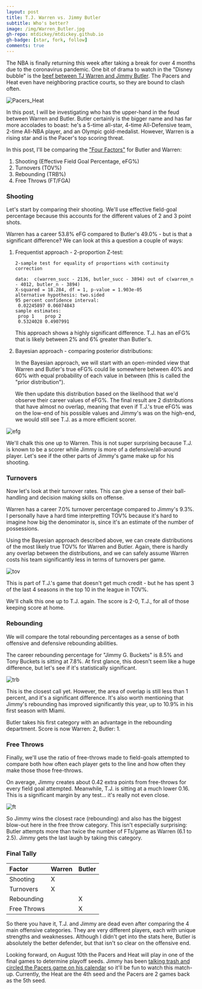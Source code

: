 ```yaml
---
layout: post
title: T.J. Warren vs. Jimmy Butler
subtitle: Who's better?
image: /img/Warren_Butler.jpg
gh-repo: mtdickey/mtdickey.github.io
gh-badge: [star, fork, follow]
comments: true
---
```


The NBA is finally returning this week after taking a break for over 4 months due to the coronavirus pandemic.  One bit of drama to watch in the "Disney bubble" is the [beef between TJ Warren and Jimmy Butler](https://www.sbnation.com/nba/2020/1/8/21057795/jimmy-butler-vs-tj-warren-ejection-miami-heat-indiana-pacers-fight-trash-kisses).  The Pacers and Heat even have neighboring practice courts, so they are bound to clash often.

![Pacers_Heat](https://raw.githubusercontent.com/mtdickey/mtdickey.github.io/master/img/Pacers_Heat.jpg)

In this post, I will be investigating who has the upper-hand in the feud between Warren and Butler.  Butler certainly is the bigger name and has far more accolades to boast: he's a 5-time all-star, 4-time All-Defensive team, 2-time All-NBA player, and an Olympic gold-medalist.  However, Warren is a rising star and is the Pacer's top scoring threat.

In this post, I'll be comparing the ["Four Factors"](https://www.basketball-reference.com/about/factors.html) for Butler and Warren:
  1. Shooting (Effective Field Goal Percentage, eFG%)
  2. Turnovers (TOV%)
  3. Rebounding (TRB%)
  4. Free Throws (FT/FGA)

### Shooting

Let's start by comparing their shooting.  We'll use effective field-goal percentage because this accounts for the different values of 2 and 3 point shots.

Warren has a career 53.8% eFG compared to Butler's 49.0% - but is that a significant difference?  We can look at this a question a couple of ways:

 1. Frequentist approach - 2-proportion Z-test:
    
	```
	2-sample test for equality of proportions with continuity correction
	
	data:  c(warren_succ - 2136, butler_succ - 3894) out of c(warren_n - 4012, butler_n - 3894)
	X-squared = 18.284, df = 1, p-value = 1.903e-05
	alternative hypothesis: two.sided
	95 percent confidence interval:
	 0.02245897 0.06074843
	sample estimates:
	 prop 1    prop 2 
	 0.5324028 0.4907991 
	```
	
	This approach shows a highly significant difference.  T.J. has an eFG% that is likely between 2% and 6% greater than Butler's.
	
 2. Bayesian approach - comparing posterior distributions:
	
	In the Bayesian approach, we will start with an open-minded view that Warren and Butler's true eFG% could lie somewhere between 40% and 60% with equal probability of each value in between (this is called the "prior distribution").
	
	We then update this distribution based on the likelihood that we'd observe their career values of eFG%.  The final result are 2 distributions that have almost no overlap, meaning that even if T.J.'s true eFG% was on the low-end of his possible values and Jimmy's was on the high-end, we would still see T.J. as a more efficient scorer.

![efg](https://raw.githubusercontent.com/mtdickey/mtdickey.github.io/master/img/Warren_Butler_efg.png)

We'll chalk this one up to Warren.  This is not super surprising because T.J. is known to be a scorer while Jimmy is more of a defensive/all-around player.  Let's see if the other parts of Jimmy's game make up for his shooting.

### Turnovers

Now let's look at their turnover rates.  This can give a sense of their ball-handling and decision making skills on offense.

Warren has a career 7.0% turnover percentage compared to Jimmy's 9.3%.  I personally have a hard time interpretting TOV% because it's hard to imagine how big the denominator is, since it's an estimate of the number of possessions.

Using the Bayesian approach described above, we can create distributions of the most likely true TOV% for Warren and Butler.  Again, there is hardly any overlap between the distributions, and we can safely assume Warren costs his team significantly less in terms of turnovers per game.

![tov](https://raw.githubusercontent.com/mtdickey/mtdickey.github.io/master/img/Warren_Butler_tov.png)

This is part of T.J.'s game that doesn't get much credit - but he has spent 3 of the last 4 seasons in the top 10 in the league in TOV%.  

We'll chalk this one up to T.J. again.  The score is 2-0, T.J., for all of those keeping score at home.

### Rebounding

We will compare the total rebounding percentages as a sense of both offensive and defensive rebounding abilities.

The career rebounding percentage for "Jimmy G. Buckets" is 8.5% and Tony Buckets is sitting at 7.8%.  At first glance, this doesn't seem like a huge difference, but let's see if it's statistically significant.

![trb](https://raw.githubusercontent.com/mtdickey/mtdickey.github.io/master/img/Warren_Butler_trb.png)

This is the closest call yet.  However, the area of overlap is still less than 1 percent, and it's a significant difference.  It's also worth mentioning that Jimmy's rebounding has improved significantly this year, up to 10.9% in his first season with Miami.

Butler takes his first category with an advantage in the rebounding department.  Score is now Warren: 2, Butler: 1.

### Free Throws

Finally, we'll use the ratio of free-throws made to field-goals attempted to compare both how often each player gets to the line and how often they make those those free-throws.

On average, Jimmy creates about 0.42 extra points from free-throws for every field goal attempted.  Meanwhile, T.J. is sitting at a much lower 0.16.  This is a significant margin by any test... it's really not even close.

![ft](https://raw.githubusercontent.com/mtdickey/mtdickey.github.io/master/img/Warren_Butler_ft.png)

So Jimmy wins the closest race (rebounding) and also has the biggest blow-out here in the free throw category.  This isn't especially surprising: Butler attempts more than twice the number of FTs/game as Warren (6.1 to 2.5).  Jimmy gets the last laugh by taking this category.

### Final Tally

|    Factor   | Warren | Butler |
| :---------- |:------ | :----- |
| Shooting    |   X    |        |
| Turnovers   |   X    |        |
| Rebounding  |        |    X   |
| Free Throws |        |    X   |



So there you have it, T.J. and Jimmy are dead even after comparing the 4 main offensive categories.  They are very different players, each with unique strengths and weaknesses.  Although I didn't get into the stats here, Butler is absolutely the better defender, but that isn't so clear on the offensive end.

Looking forward, on August 10th the Pacers and Heat will play in one of the final games to determine playoff seeds.  Jimmy has been [talking trash and circled the Pacers game on his calendar](https://twitter.com/SBNation/status/1215112067335774208) so it'll be fun to watch this match-up.  Currently, the Heat are the 4th seed and the Pacers are 2 games back as the 5th seed.
